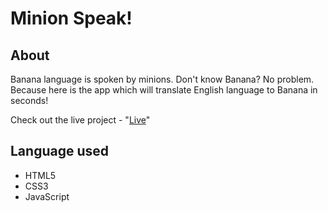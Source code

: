 # Minion Speak!



## About 
Banana language is spoken by minions.
Don't know Banana? No problem. Because here is the app which will translate English language to Banana in seconds!

Check out the live project - "[Live](https://vishalyadav-code.github.io/bananatalk/)"

## Language used

- HTML5
- CSS3
- JavaScript
